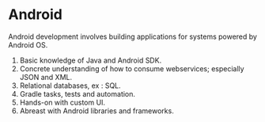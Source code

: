 # Android

Android development involves building applications for systems powered by Android OS.

1. Basic knowledge of Java and Android SDK.
2. Concrete understanding of how to consume webservices; especially JSON and XML.
3. Relational databases, ex : SQL. 
4. Gradle tasks, tests and automation. 
5. Hands-on with custom UI.
6. Abreast with Android libraries and frameworks.